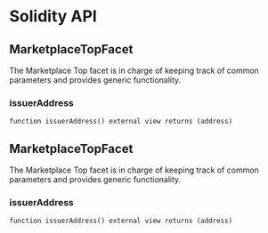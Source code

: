 # Solidity API

## MarketplaceTopFacet

The Marketplace Top facet is in charge of keeping track of common parameters and provides
generic functionality.

### issuerAddress

```solidity
function issuerAddress() external view returns (address)
```

## MarketplaceTopFacet

The Marketplace Top facet is in charge of keeping track of common parameters and provides
generic functionality.

### issuerAddress

```solidity
function issuerAddress() external view returns (address)
```

